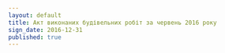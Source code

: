 ```yaml
---
layout: default
title: Акт виконаних будівельних робіт за червень 2016 року
sign_date: 2016-12-31
published: true
---
```


<object data="act_2016.pdf" width="100%" height="100%" type='application/pdf'/>